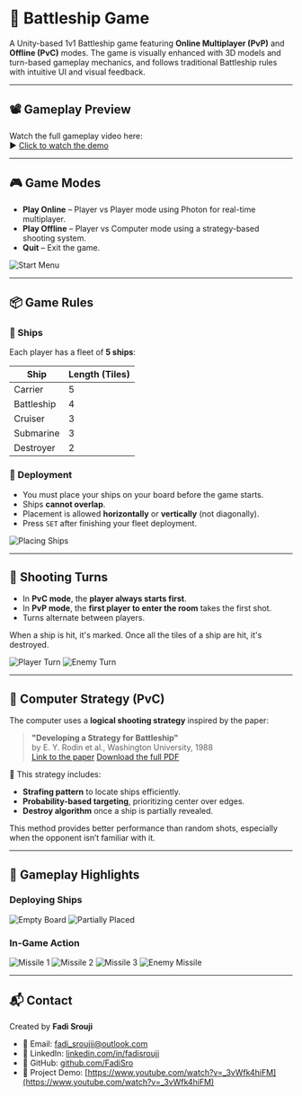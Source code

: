 # 🚢 Battleship Game

A Unity-based 1v1 Battleship game featuring **Online Multiplayer (PvP)** and **Offline (PvC)** modes. The game is visually enhanced with 3D models and turn-based gameplay mechanics, and follows traditional Battleship rules with intuitive UI and visual feedback.

---

## 📽️ Gameplay Preview

Watch the full gameplay video here:  
▶️ [Click to watch the demo](https://youtu.be/_3vWfk4hiFM)

---

## 🎮 Game Modes

- **Play Online** – Player vs Player mode using Photon for real-time multiplayer.
- **Play Offline** – Player vs Computer mode using a strategy-based shooting system.
- **Quit** – Exit the game.

![Start Menu](images/Start-Menu.png)

---

## 📦 Game Rules

### 🚢 Ships

Each player has a fleet of **5 ships**:

| Ship        | Length (Tiles) |
|-------------|----------------|
| Carrier     | 5              |
| Battleship  | 4              |
| Cruiser     | 3              |
| Submarine   | 3              |
| Destroyer   | 2              |

### 🧩 Deployment

- You must place your ships on your board before the game starts.
- Ships **cannot overlap**.
- Placement is allowed **horizontally** or **vertically** (not diagonally).
- Press `SET` after finishing your fleet deployment.

![Placing Ships](images/place-Ships2.png)

---

## 🎯 Shooting Turns

- In **PvC mode**, the **player always starts first**.
- In **PvP mode**, the **first player to enter the room** takes the first shot.
- Turns alternate between players.

When a ship is hit, it's marked. Once all the tiles of a ship are hit, it's destroyed.

![Player Turn](images/missile1.png)
![Enemy Turn](images/enemy-missile1.png)

---

## 🧠 Computer Strategy (PvC)

The computer uses a **logical shooting strategy** inspired by the paper:

> **"Developing a Strategy for Battleship"**  
> by E. Y. Rodin et al., Washington University, 1988  
> [Link to the paper](https://www.academia.edu/57012012/Developing_a_strategy_for_battleship_?sm=b)
> [Download the full PDF](/Developing_a_strategy_for_battleship.pdf)


📌 This strategy includes:
- **Strafing pattern** to locate ships efficiently.
- **Probability-based targeting**, prioritizing center over edges.
- **Destroy algorithm** once a ship is partially revealed.

This method provides better performance than random shots, especially when the opponent isn’t familiar with it.

---

## 📸 Gameplay Highlights

### Deploying Ships

![Empty Board](images/place-Ships1.png)
![Partially Placed](images/place-Ships2.png)

### In-Game Action

![Missile 1](images/missile1.png)
![Missile 2](images/missile2.png)
![Missile 3](images/missile3.png)
![Enemy Missile](images/enemy-missile1.png)

---

## 📬 Contact

Created by **Fadi Srouji**

- 📧 Email: fadi_sroujii@outlook.com  
- 🔗 LinkedIn: [linkedin.com/in/fadisrouji](https://www.linkedin.com/in/fadisrouji)  
- 💼 GitHub: [github.com/FadiSro](https://github.com/FadiSro)  
- 🎥 Project Demo: [https://www.youtube.com/watch?v=_3vWfk4hiFM](https://www.youtube.com/watch?v=_3vWfk4hiFM)
